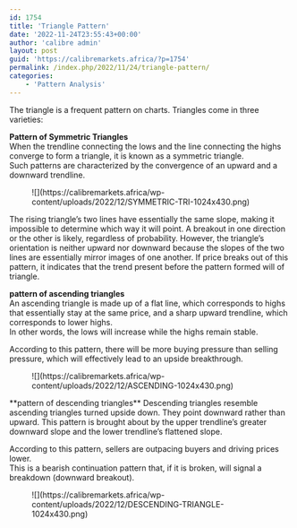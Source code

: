 ```yaml
---
id: 1754
title: 'Triangle Pattern'
date: '2022-11-24T23:55:43+00:00'
author: 'calibre admin'
layout: post
guid: 'https://calibremarkets.africa/?p=1754'
permalink: /index.php/2022/11/24/triangle-pattern/
categories:
    - 'Pattern Analysis'
---
```


  
The triangle is a frequent pattern on charts. Triangles come in three varieties:

**Pattern of Symmetric Triangles**  
When the trendline connecting the lows and the line connecting the highs converge to form a triangle, it is known as a symmetric triangle.  
Such patterns are characterized by the convergence of an upward and a downward trendline.

<figure class="wp-block-image size-large">![](https://calibremarkets.africa/wp-content/uploads/2022/12/SYMMETRIC-TRI-1024x430.png)</figure>The rising triangle’s two lines have essentially the same slope, making it impossible to determine which way it will point.  
A breakout in one direction or the other is likely, regardless of probability. However, the triangle’s orientation is neither upward nor downward because the slopes of the two lines are essentially mirror images of one another.  
If price breaks out of this pattern, it indicates that the trend present before the pattern formed will of triangle.

**pattern of ascending triangles**  
An ascending triangle is made up of a flat line, which corresponds to highs that essentially stay at the same price, and a sharp upward trendline, which corresponds to lower highs.  
In other words, the lows will increase while the highs remain stable.

According to this pattern, there will be more buying pressure than selling pressure, which will effectively lead to an upside breakthrough.

<figure class="wp-block-image size-large">![](https://calibremarkets.africa/wp-content/uploads/2022/12/ASCENDING-1024x430.png)</figure>**pattern of descending triangles**  
Descending triangles resemble ascending triangles turned upside down. They point downward rather than upward.  
This pattern is brought about by the upper trendline’s greater downward slope and the lower trendline’s flattened slope.

According to this pattern, sellers are outpacing buyers and driving prices lower.  
This is a bearish continuation pattern that, if it is broken, will signal a breakdown (downward breakout).

<figure class="wp-block-image size-large">![](https://calibremarkets.africa/wp-content/uploads/2022/12/DESCENDING-TRIANGLE-1024x430.png)</figure>